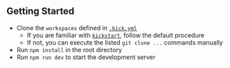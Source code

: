 ## Getting Started

- Clone the `workspaces` defined in [`.kick.yml`](./.kick.yml)
    - If you are familiar with [`kickstart`](https://github.com/infracamp/kickstart), follow the default procedure
    - If not, you can execute the listed `git clone ...` commands manually
- Run `npm install` in the root directory
- Run `npm run dev` to start the development server
